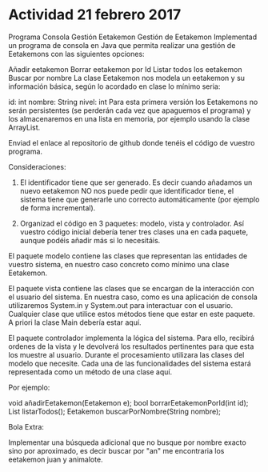 # Actividad 21 febrero 2017

Programa Consola Gestión Eetakemon
Gestión de Eetakemon
Implementad un programa de consola en Java que permita realizar una gestión de Eetakemons con las siguientes opciones:

Añadir eetakemon
Borrar eetakemon por Id
Listar todos los eetakemon
Buscar por nombre
La clase Eetakemon nos modela un eetakemon y su información básica, según lo acordado en clase lo mínimo seria:

id: int
nombre: String
nivel: int
Para esta primera versión los Eetakemons no serán persistentes (se perderán cada vez que apaguemos el programa) y los almacenaremos en una lista en memoria, por ejemplo usando la clase ArrayList.

Enviad el enlace al repositorio de github donde tenéis el código de vuestro programa.

Consideraciones:
1. El identificador tiene que ser generado. Es decir cuando añadamos un nuevo eetakemon NO nos puede pedir que identificador tiene, el sistema tiene que generarle uno correcto automáticamente (por ejemplo de forma incremental).

2. Organizad el código en 3 paquetes: modelo, vista y controlador. Así vuestro código inicial debería tener tres clases una en cada paquete, aunque podéis añadir más si lo necesitáis.

El paquete modelo contiene las clases que representan las entidades de vuestro sistema, en nuestro caso concreto como mínimo una clase Eetakemon.

El paquete vista contiene las clases que se encargan de la interacción con el usuario del sistema. En nuestra caso, como es una aplicación de consola utilizaremos System.in y System.out para interactuar con el usuario. Cualquier clase que utilice estos métodos tiene que estar en este paquete. A priori la clase Main debería estar aquí.

El paquete controlador implementa la lógica del sistema. Para ello, recibirá ordenes de la vista y le devolverá los resultados pertinentes para que esta los muestre al usuario. Durante el procesamiento utilizara las clases del modelo que necesite. Cada una de las funcionalidades del sistema estará representada como un método de una clase aquí.

Por ejemplo:

void añadirEetakemon(Eetakemon e);
bool borrarEetakemonPorId(int id);
List<Eetakemon> listarTodos();
Eetakemon buscarPorNombre(String nombre);

Bola Extra:

Implementar una búsqueda adicional que no busque por nombre exacto sino por aproximado, es decir buscar por "an" me encontraria los eetakemon juan y animalote.
